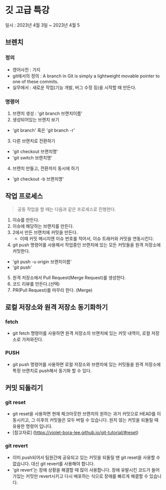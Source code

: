 # 깃 고급 특강

일시 : 2023년 4월 3일 ~ 2023년 4월 5

## 브렌치


### 정의
- 영어사전 : 가지
- git에서의 정의 :  A branch in Git is simply a lightweight movable pointer to one of these commits.
- 실무에서 : 새로운 작업(기능 개발, 버그 수정 등)을 시작할 때 만든다.  

### 명령어
1. 브랜치 생성 : 'git branch 브랜치이름'
2. 생성되어있는 브랜치 보기
 - 'git branch' 혹은 'git branch -r'
3. 다른 브랜치로 전환하기
 - 'git checkout 브랜치명' 
 - 'git switch 브랜치명'
4. 브랜치 만들고, 전환까지 동시에 하기
 - 'git checkout -b 브랜치명'



 ## 작업 프로세스
 > 공동 작업을 할 때는 다음과 같은 프로세스로 진행한다.
 1. 이슈를 만든다.
 2. 이슈에 해당하는 브랜치를 만든다.
 3. 2에서 만든 브랜치에 커밋을 만든다.
    - 이때 커밋 메시지엔 이슈 번호를 적어서, 이슈 트래커와 커밋을 연동시킨다.
 4. git push 명령어를 사용해서 작업중인 브랜치에 있는 모든 커밋들을 원격 저장소에 커밋한다.
  - 'git push -u origin 브랜치이름'
  - 'git push'
 5. 원격 저장소에서 Pull Request(Merge Request)를 생성한다.
 6. 코드 리뷰를 만든다.(선택)
 7. PR(Pull Request)를 마무리 한다. (Merge)





  ## 로컬 저장소와 원격 저장소 동기화하기

 ### fetch
 - git fetch 명령어를 사용하면 원격 저장소의 브랜치에 있는 커밋 내역이, 로컬 저장소로 가져와진다. 

 ### PUSH
 - git push 명령어를 사용하면 로컬 저장소와 브랜치에 있는 커밋들을 원격 저장소에 특정 브랜치로 push해서 동기화 할 수 있다. 



## 커밋 되돌리기

### git reset
- git reset을 사용하면 현재 체크아웃한 브랜치의 원하는 과거 커밋으로 HEAD를 이동시키고, 그 이후의 커밋들은 모두 버릴 수 있습니다. 원치 않는 커밋을 되돌릴 때 유용한 명령어 입니다.
- [참고자료] (https://violet-bora-lee.github.io/git-tutorial/#reset)

### git revert
- 이미 push되어서 팀원간에 공유되고 있는 커밋을 되돌릴 땐 git reset을 사용할 수 없습니다. 대신 git revert를 사용해야 합니다.
- 'git revert'는 장애 상황을 해결할 때 많이 사용합니다. 장애 유발시킨 코드가 들어가있는 커밋만 revert시키고 다시 배포하는 식으로 장애를 빠르게 해결할 수 있습니다.

